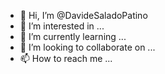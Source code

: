 - 👋 Hi, I’m @DavideSaladoPatino
- 👀 I’m interested in ...
- 🌱 I’m currently learning ...
- 💞️ I’m looking to collaborate on ...
- 📫 How to reach me ...

<!---
DavideSaladoPatino/DavideSaladoPatino is a ✨ special ✨ repository because its `README.md` (this file) appears on your GitHub profile.
You can click the Preview link to take a look at your changes.
--->
